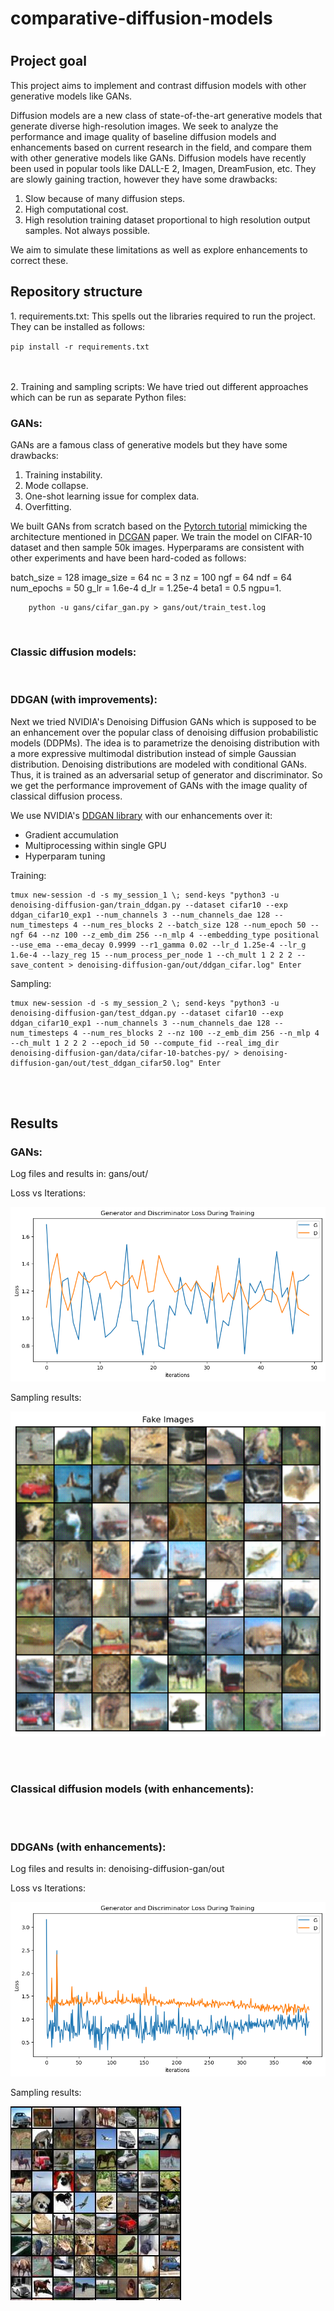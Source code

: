 <h1>comparative-diffusion-models<h1>

<h2>Project goal</h2>
This project aims to implement and contrast diffusion models with other generative models like GANs.

Diffusion models are a new class of state-of-the-art generative models that generate 
diverse high-resolution images. We seek to analyze the performance and image quality of 
baseline diffusion models and enhancements based on current research in the field, and compare them
with other generative models like GANs. Diffusion models have recently been used in popular tools like 
DALL-E 2, Imagen, DreamFusion, etc. They are slowly gaining traction, however they have some drawbacks:

1. Slow because of many diffusion steps.
2. High computational cost.
3. High resolution training dataset proportional to high resolution output samples. Not always possible.

We aim to simulate these limitations as well as explore enhancements to correct these.


<h2>Repository structure</h2>
1. requirements.txt: This spells out the libraries required to run the project. They can be installed as follows:
   
   `pip install -r requirements.txt`

<br></br>
2. Training and sampling scripts: We have tried out different approaches which can be run as separate Python files:
<br>
    <h3>GANs:</h3>

   GANs are a famous class of generative models but they have some drawbacks:
   1. Training instability. 
   2. Mode collapse. 
   3. One-shot learning issue for complex data. 
   4. Overfitting.

   We built GANs from scratch based on the [Pytorch tutorial](https://pytorch.org/tutorials/beginner/dcgan_faces_tutorial.html) mimicking the architecture mentioned in 
[DCGAN](https://arxiv.org/abs/1511.06434) paper. We train the model on CIFAR-10 dataset and then 
sample 50k images. Hyperparams are consistent with other experiments and have been hard-coded as follows:
    
   batch_size = 128
   image_size = 64
   nc = 3
   nz = 100
   ngf = 64
   ndf = 64
   num_epochs = 50
   g_lr = 1.6e-4
   d_lr = 1.25e-4
   beta1 = 0.5
   ngpu=1.


        python -u gans/cifar_gan.py > gans/out/train_test.log
<br>
    <h3>Classic diffusion models:</h3>


<br>
    <h3>DDGAN (with improvements):</h3>
    Next we tried NVIDIA's Denoising Diffusion GANs which is supposed to be an enhancement over the
    popular class of denoising diffusion probabilistic models (DDPMs). The idea is to parametrize the 
denoising distribution with a more expressive multimodal distribution instead of simple Gaussian 
distribution. Denoising distributions are modeled with conditional GANs. Thus, it is trained as an 
adversarial setup of generator and discriminator. So we get the performance improvement of GANs with the image
quality of classical diffusion process.

We use NVIDIA's [DDGAN library](https://github.com/NVlabs/denoising-diffusion-gan) with our enhancements over it:
* Gradient accumulation
* Multiprocessing within single GPU
* Hyperparam tuning

Training:

    tmux new-session -d -s my_session_1 \; send-keys "python3 -u denoising-diffusion-gan/train_ddgan.py --dataset cifar10 --exp ddgan_cifar10_exp1 --num_channels 3 --num_channels_dae 128 --num_timesteps 4 --num_res_blocks 2 --batch_size 128 --num_epoch 50 --ngf 64 --nz 100 --z_emb_dim 256 --n_mlp 4 --embedding_type positional --use_ema --ema_decay 0.9999 --r1_gamma 0.02 --lr_d 1.25e-4 --lr_g 1.6e-4 --lazy_reg 15 --num_process_per_node 1 --ch_mult 1 2 2 2 --save_content > denoising-diffusion-gan/out/ddgan_cifar.log" Enter

Sampling:
    
    tmux new-session -d -s my_session_2 \; send-keys "python3 -u denoising-diffusion-gan/test_ddgan.py --dataset cifar10 --exp ddgan_cifar10_exp1 --num_channels 3 --num_channels_dae 128 --num_timesteps 4 --num_res_blocks 2 --nz 100 --z_emb_dim 256 --n_mlp 4 --ch_mult 1 2 2 2 --epoch_id 50 --compute_fid --real_img_dir denoising-diffusion-gan/data/cifar-10-batches-py/ > denoising-diffusion-gan/out/test_ddgan_cifar50.log" Enter

<br></br>
<h2>Results</h2>

<h3>GANs:</h3>

   Log files and results in: gans/out/

   Loss vs Iterations:

   ![Loss vs Iterations](gans/out/loss.png "Loss vs Iterations")

   Sampling results:

   ![Sampling results](gans/out/generated_images.png "Sampling results")

<br></br>
<h3>Classical diffusion models (with enhancements):</h3>


<br></br>
<h3>DDGANs (with enhancements):</h3>
   Log files and results in: denoising-diffusion-gan/out

   Loss vs Iterations:

   ![Loss vs Iterations](denoising-diffusion-gan/out/loss.png "Loss vs Iterations")

   Sampling results:

   ![Sampling results](denoising-diffusion-gan/out/samples_cifar10.jpeg "Sampling results")

